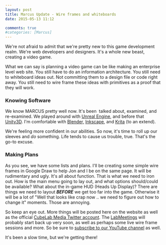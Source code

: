 ```yaml
---
layout: post
title: Marcus Update - Wire frames and whiteboards
date: 2015-05-13 11:12

comments: true
#categories: [Marcus]
---
```

We're not afraid to admit that we're pretty new to this game development realm. We're web developers and designers. It's a whole new beast, creating a video game.

What we can say is planning a video game can be like making an enterprise level web site. You still have to do an information architecture. You still need to whiteboard ideas out. Not committing them to a design file or code right away. You still need to wire frame these ideas with primitives as a proof that they will work.
<h3>Knowing Software</h3>
We know MARCUS pretty well now. It's been  talked about, examined, and re-examined. We played around with <a href="http://www.unrealengine.com" target="_blank">Unreal Engine</a>, and before that <a href="http://unity3d.com" target="_blank">Unity3D</a>. I'm comfortable with <a href="http://blender.org" target="_blank">Blender,</a> <a href="http://inkscape.org" target="_blank">Inkscape</a>, and <a href="http://krita.org" target="_blank">Krita</a> (to an extend).

We're feeling more confident in our abilities. So now, it's time to roll up our sleeves and <em>do</em> something. Life tends to cause us trouble, true. That's the go-to excuse.
<h3>Making Plans</h3>
As you see, we have some lists and plans. I'll be creating some simple wire frames in Google Draw to help Jon and I be on the same page. It will be rudimentary and ugly. It's all about function. That is what we need to iron out. How is the main menu going to lay out, and what options should/could be available? What about the in-game HUD (Heads Up Display)? There are things we need to layout <em><strong>BEFORE</strong></em> we get too far into the game. Otherwise it will be a lot of "Well that looks like crap now .. we need to figure out how to change it" moments. Those are annoying.

So keep an eye out. More things will be posted here on the website as well as the official <a href="http://twitter.com/cubelabmedia" target="_blank">CubeLab Media Twitter account</a>. The <a href="https://www.youtube.com/playlist?list=PLAUwg6U-j1vJ5qRzLddd3jodWv-v5EypQ" target="_blank">LabMeetings</a> will probably start back up very soon, as well as perhaps some live wire frame sessions and more. So be sure to <a href="https://www.youtube.com/user/CubeLabMediaVideos" target="_blank">subscribe to our YouTube channel</a> as well.

It's been a slow time, but we're getting there!
